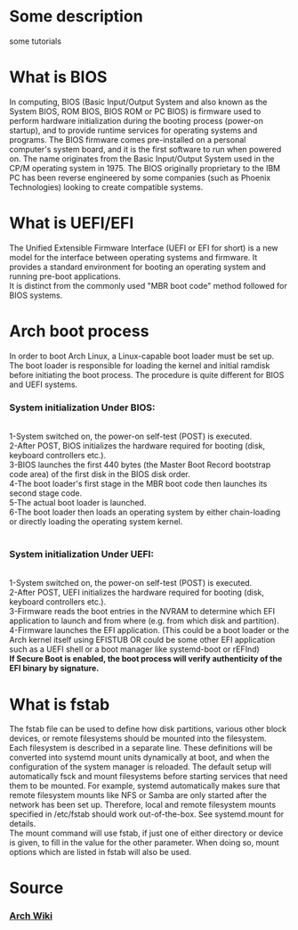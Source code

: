 # Some description
some tutorials

# What is BIOS
In computing, BIOS (Basic Input/Output System and also known as the System BIOS, ROM BIOS, BIOS ROM or PC BIOS) is firmware used to perform hardware initialization during the booting process (power-on startup), and to provide runtime services for operating systems and programs. The BIOS firmware comes pre-installed on a personal computer's system board, and it is the first software to run when powered on. The name originates from the Basic Input/Output System used in the CP/M operating system in 1975. The BIOS originally proprietary to the IBM PC has been reverse engineered by some companies (such as Phoenix Technologies) looking to create compatible systems.

# What is UEFI/EFI
The Unified Extensible Firmware Interface (UEFI or EFI for short) is a new model for the interface between operating systems and firmware. It provides a standard environment for booting an operating system and running pre-boot applications.<br>
It is distinct from the commonly used "MBR boot code" method followed for BIOS systems.

# Arch boot process
In order to boot Arch Linux, a Linux-capable boot loader must be set up. The boot loader is responsible for loading the kernel and initial ramdisk before initiating the boot process. The procedure is quite different for BIOS and UEFI systems.<br>
<h3>System initialization Under BIOS:</h3><br>
1-System switched on, the power-on self-test (POST) is executed.<br>
2-After POST, BIOS initializes the hardware required for booting (disk, keyboard controllers etc.).<br>
3-BIOS launches the first 440 bytes (the Master Boot Record bootstrap code area) of the first disk in the BIOS disk order.<br>
4-The boot loader's first stage in the MBR boot code then launches its second stage code.<br>
5-The actual boot loader is launched.<br>
6-The boot loader then loads an operating system by either chain-loading or directly loading the operating system kernel.<br><br>

<h3>System initialization Under UEFI:</h3><br>
1-System switched on, the power-on self-test (POST) is executed.<br>
2-After POST, UEFI initializes the hardware required for booting (disk, keyboard controllers etc.).<br>
3-Firmware reads the boot entries in the NVRAM to determine which EFI application to launch and from where (e.g. from which disk and partition).<br>
4-Firmware launches the EFI application. (This could be a boot loader or the Arch kernel itself using EFISTUB OR could be some other EFI application such as a UEFI shell or a boot manager like systemd-boot or rEFInd)<br>
<b>If Secure Boot is enabled, the boot process will verify authenticity of the EFI binary by signature. </b><br>

# What is fstab
The fstab file can be used to define how disk partitions, various other block devices, or remote filesystems should be mounted into the filesystem.<br>
Each filesystem is described in a separate line. These definitions will be converted into systemd mount units dynamically at boot, and when the configuration of the system manager is reloaded. The default setup will automatically fsck and mount filesystems before starting services that need them to be mounted. For example, systemd automatically makes sure that remote filesystem mounts like NFS or Samba are only started after the network has been set up. Therefore, local and remote filesystem mounts specified in /etc/fstab should work out-of-the-box. See systemd.mount for details. <br>
The mount command will use fstab, if just one of either directory or device is given, to fill in the value for the other parameter. When doing so, mount options which are listed in fstab will also be used. 

# Source
<a href="https://wiki.archlinux.org">
  <h3>Arch Wiki</h3>
</a>
